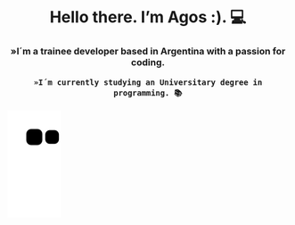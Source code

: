 <div align="center">
  <h1> Hello there. I’m Agos :). 💻 </h1>

  <h3>
    »I´m a trainee developer based in Argentina with a passion for coding. 

    »I´m currently studying an Universitary degree in programming. 📚
  </h3>
</div>

![Snake animation](https://github.com/rafaballerini/rafaballerini/blob/output/github-contribution-grid-snake.svg)

